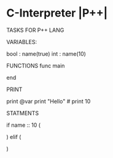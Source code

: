 # C-Interpreter |P++|

TASKS FOR P++ LANG 

VARIABLES:

bool : name(true)
int : name(10)

FUNCTIONS
func main

end

PRINT

print @var
print "Hello" #
print 10

STATMENTS

if name :: 10
(

)
elif
(

)


